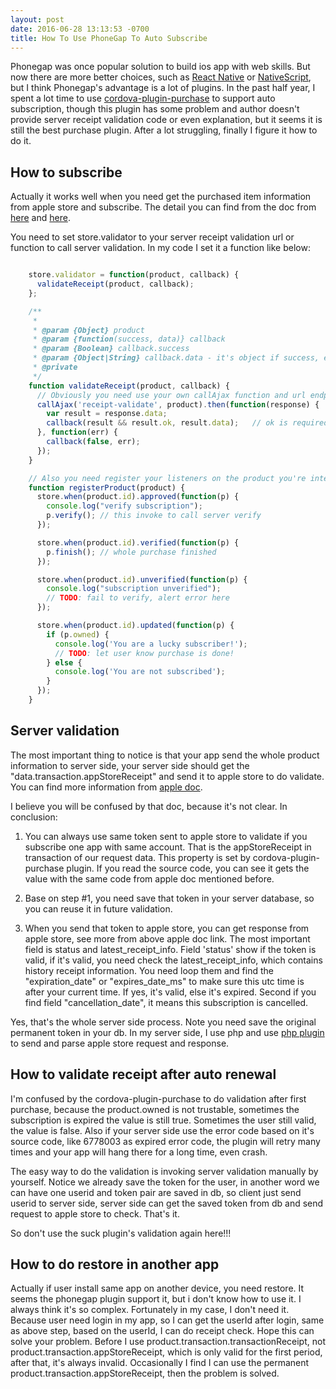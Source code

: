 ```yaml
---
layout: post
date: 2016-06-28 13:13:53 -0700
title: How To Use PhoneGap To Auto Subscribe
---
```


Phonegap was once popular solution to build ios app with web skills. But now there are more better choices, such as [React Native](https://facebook.github.io/react-native/) or [NativeScript](https://www.nativescript.org/), but I think Phonegap's advantage is a lot of plugins. In the past half year, I spent a lot time to use [cordova-plugin-purchase](https://github.com/j3k0/cordova-plugin-purchase) to support auto subscription, though this plugin has some problem and author doesn't provide server receipt validation code or even explanation, but it seems it is still the best purchase plugin. After a lot struggling, finally I figure it how to do it.

## How to subscribe
Actually it works well when you need get the purchased item information from apple store and subscribe. The detail you can find from the doc from [here](https://github.com/j3k0/cordova-plugin-purchase/blob/master/doc/ios.md) and [here](https://github.com/j3k0/cordova-plugin-purchase/blob/master/doc/api.md).

You need to set store.validator to your server receipt validation url or function to call server validation. In my code I set it a function like below:

```JavaScript

    store.validator = function(product, callback) {
      validateReceipt(product, callback);
    };

    /**
     *
     * @param {Object} product
     * @param {function(success, data)} callback
     * @param {Boolean} callback.success
     * @param {Object|String} callback.data - it's object if success, else it's string for error message
     * @private
     */
    function validateReceipt(product, callback) {
      // Obviously you need use your own callAjax function and url endpoint here
      callAjax('receipt-validate', product).then(function(response) {
        var result = response.data;
        callback(result && result.ok, result.data);   // ok is required field in response, which is true of false.
      }, function(err) {
        callback(false, err);
      });
    }

    // Also you need register your listeners on the product you're interested
    function registerProduct(product) {
      store.when(product.id).approved(function(p) {
        console.log("verify subscription");
        p.verify(); // this invoke to call server verify
      });

      store.when(product.id).verified(function(p) {
        p.finish(); // whole purchase finished
      });

      store.when(product.id).unverified(function(p) {
        console.log("subscription unverified");
        // TODO: fail to verify, alert error here
      });

      store.when(product.id).updated(function(p) {
        if (p.owned) {
          console.log('You are a lucky subscriber!');
          // TODO: let user know purchase is done!
        } else {
          console.log('You are not subscribed');
        }
      });
    }
```

## Server validation
The most important thing to notice is that your app send the whole product information to server side, your server side should get the "data.transaction.appStoreReceipt" and send it to apple store to do validate. You can find more information from [apple doc](https://developer.apple.com/library/ios/releasenotes/General/ValidateAppStoreReceipt/Chapters/ValidateRemotely.html#//apple_ref/doc/uid/TP40010573-CH104-SW1).

I believe you will be confused by that doc, because it's not clear. In conclusion:

1. You can always use same token sent to apple store to validate if you subscribe one app with same account. That is the appStoreReceipt in transaction of our request data. This property is set by cordova-plugin-purchase plugin. If you read the source code, you can see it gets the value with the same code from apple doc mentioned before.

2. Base on step #1, you need save that token in your server database, so you can reuse it in future validation.

3. When you send that token to apple store, you can get response from apple store, see more from above apple doc link. The most important field is status and latest_receipt_info. Field 'status' show if the token is valid, if it's valid, you need check the latest_receipt_info, which contains history receipt information. You need loop them and find the "expiration_date" or "expires_date_ms" to make sure this utc time is after your current time. If yes, it's valid, else it's expired. Second if you find field "cancellation_date", it means this subscription is cancelled.

Yes, that's the whole server side process. Note you need save the original permanent token in your db. In my server side, I use php and use [php plugin](https://github.com/aporat/store-receipt-validator) to send and parse apple store request and response.


## How to validate receipt after auto renewal
I'm confused by the cordova-plugin-purchase to do validation after first purchase, because the product.owned is not trustable, sometimes the subscription is expired the value is still true. Sometimes the user still valid, the value is false. Also if your server side use the error code based on it's source code, like 6778003 as expired error code, the plugin will retry many times and your app will hang there for a long time, even crash.

The easy way to do the validation is invoking server validation manually by yourself. Notice we already save the token for the user, in another word we can have one userid and token pair are saved in db, so client just send userid to server side, server side can get the saved token from db and send request to apple store to check. That's it.

So don't use the suck plugin's validation again here!!!


## How to do restore in another app
Actually if user install same app on another device, you need restore. It seems the phonegap plugin support it, but i don't know how to use it. I always think it's so complex. Fortunately in my case, I don't need it. Because user need login in my app, so I can get the userId after login, same as above step, based on the userId, I can do receipt check. Hope this can solve your problem. Before I use product.transaction.transactionReceipt, not product.transaction.appStoreReceipt, which is only valid for the first period, after that, it's always invalid. Occasionally I find I can use the permanent product.transaction.appStoreReceipt, then the problem is solved.

